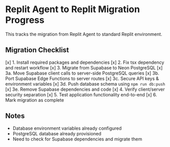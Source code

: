 # Replit Agent to Replit Migration Progress

This tracks the migration from Replit Agent to standard Replit environment.

## Migration Checklist

[x] 1. Install required packages and dependencies
[x] 2. Fix tsx dependency and restart workflow 
[x] 3. Migrate from Supabase to Neon PostgreSQL
  [x] 3a. Move Supabase client calls to server-side PostgreSQL queries
  [x] 3b. Port Supabase Edge Functions to server routes
  [x] 3c. Secure API keys & environment variables
  [x] 3d. Push database schema using `npm run db:push`
  [x] 3e. Remove Supabase dependencies and code
[x] 4. Verify client/server security separation
[x] 5. Test application functionality end-to-end
[x] 6. Mark migration as complete

## Notes
- Database environment variables already configured
- PostgreSQL database already provisioned  
- Need to check for Supabase dependencies and migrate them